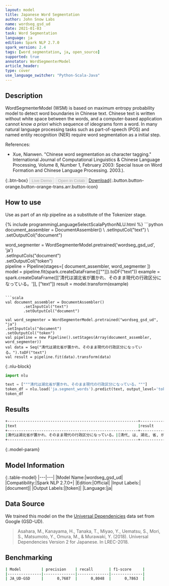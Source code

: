 ```yaml
---
layout: model
title: Japanese Word Segmentation
author: John Snow Labs
name: wordseg_gsd_ud
date: 2021-01-03
task: Word Segmentation
language: ja
edition: Spark NLP 2.7.0
spark_version: 2.4
tags: [word_segmentation, ja, open_source]
supported: true
annotator: WordSegmenterModel
article_header:
type: cover
use_language_switcher: "Python-Scala-Java"
---
```


## Description

WordSegmenterModel (WSM) is based on maximum entropy probability model to detect word boundaries in Chinese text. Chinese text is written without white space between the words, and a computer-based application cannot know _a priori_ which sequence of ideograms form a word. In many natural language processing tasks such as part-of-speech (POS) and named entity recognition (NER) require word segmentation as a initial step.


References:

- Xue, Nianwen. "Chinese word segmentation as character tagging." International Journal of Computational Linguistics & Chinese Language Processing, Volume 8, Number 1, February 2003: Special Issue on Word Formation and Chinese Language Processing. 2003.).

{:.btn-box}
<button class="button button-orange" disabled>Live Demo</button>
<button class="button button-orange" disabled>Open in Colab</button>
[Download](https://s3.amazonaws.com/auxdata.johnsnowlabs.com/public/models/wordseg_gsd_ud_ja_2.7.0_2.4_1609692613721.zip){:.button.button-orange.button-orange-trans.arr.button-icon}

## How to use

Use as part of an nlp pipeline as a substitute of the Tokenizer stage.

<div class="tabs-box" markdown="1">
{% include programmingLanguageSelectScalaPythonNLU.html %}
```python
document_assembler = DocumentAssembler() \
    .setInputCol("text") \
    .setOutputCol("document")
    
word_segmenter = WordSegmenterModel.pretrained('wordseg_gsd_ud', 'ja')\
.setInputCols("document")\
.setOutputCol("token")     
pipeline = Pipeline(stages=[
document_assembler,
word_segmenter
])
model = pipeline.fit(spark.createDataFrame([[""]]).toDF("text"))
example = spark.createDataFrame([['清代は湖北省が置かれ、そのまま現代の行政区分になっている。']], ["text"])
result = model.transform(example)
```

```scala
val document_assembler = DocumentAssembler()
        .setInputCol("text")
        .setOutputCol("document")
        
val word_segmenter = WordSegmenterModel.pretrained("wordseg_gsd_ud", "ja")
.setInputCols("document")
.setOutputCol("token")
val pipeline = new Pipeline().setStages(Array(document_assembler, word_segmenter))
val data = Seq("清代は湖北省が置かれ、そのまま現代の行政区分になっている。").toDF("text")
val result = pipeline.fit(data).transform(data)
```

{:.nlu-block}
```python
import nlu

text = ["""清代は湖北省が置かれ、そのまま現代の行政区分になっている。"""]
token_df = nlu.load('ja.segment_words').predict(text, output_level='token')
token_df
```

</div>

## Results

```bash
+----------------------------------------------------------+------------------------------------------------------------------------------------------------+
|text                                                      |result                                                                                          |
+----------------------------------------------------------+------------------------------------------------------------------------------------------------+
|清代は湖北省が置かれ、そのまま現代の行政区分になっている。|[清代, は, 湖北, 省, が, 置か, れ, 、, その, まま, 現代, の, 行政, 区分, に, なっ, て, いる, 。]|
+----------------------------------------------------------+------------------------------------------------------------------------------------------------+
```

{:.model-param}
## Model Information

{:.table-model}
|---|---|
|Model Name:|wordseg_gsd_ud|
|Compatibility:|Spark NLP 2.7.0+|
|Edition:|Official|
|Input Labels:|[document]|
|Output Labels:|[token]|
|Language:|ja|

## Data Source

We trained this model on the the [Universal Dependenicies](universaldependencies.org) data set from Google (GSD-UD).

> Asahara, M., Kanayama, H., Tanaka, T., Miyao, Y., Uematsu, S., Mori, S., Matsumoto, Y., Omura, M., & Murawaki, Y. (2018). Universal Dependencies Version 2 for Japanese. In LREC-2018.

## Benchmarking

```bash
| Model         | precision    | recall       | f1-score     |
|---------------|--------------|--------------|--------------|
| JA_UD-GSD     |      0,7687  |      0,8048  |      0,7863  |
```
